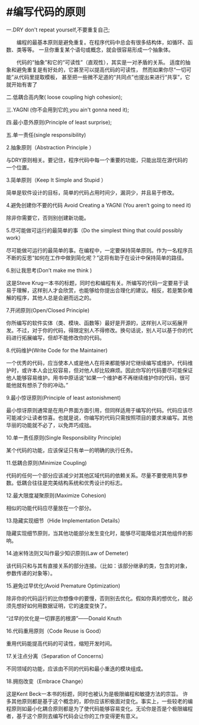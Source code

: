 #编写代码的原则
=

一.DRY don't repeat yourself,不要重复自己;

&emsp;&emsp;编程的最基本原则是避免重复。在程序代码中总会有很多结构体，如循环、函数、类等等。
一旦你重复某个语句或概念，就会很容易形成一个抽象体。

&emsp;&emsp;代码的“抽象”和它的“可读性”（直观性），其实是一对矛盾的关系。
适度的抽象和避免重复是有好处的，它甚至可以提高代码的可读性，
然而如果你尽“一切可能”从代码里提取模板，
甚至把一些微不足道的“共同点”也提出来进行“共享”，它就开始有害了



二.低耦合高内聚( loose coupling high cohesion);

三.YAGNI (你不会用到它的,you ain't gonna need it);

四.最小意外原则(Principle of least surprise);

五.单一责任(single responsibility)


2.抽象原则（Abstraction Principle ）

与DRY原则相关。要记住，程序代码中每一个重要的功能，只能出现在源代码的一个位置。

3.简单原则（Keep It Simple and Stupid ）

简单是软件设计的目标，简单的代码占用时间少，漏洞少，并且易于修改。

4.避免创建你不要的代码 Avoid Creating a YAGNI (You aren’t going to need it)

除非你需要它，否则别创建新功能。

5.尽可能做可运行的最简单的事（Do the simplest thing that could possibly work）

尽可能做可运行的最简单的事。在编程中，一定要保持简单原则。作为一名程序员不断的反思“如何在工作中做到简化呢？”这将有助于在设计中保持简单的路径。

6.别让我思考(Don’t make me think )

这是Steve Krug一本书的标题，同时也和编程有关。所编写的代码一定要易于读易于理解，这样别人才会欣赏，也能够给你提出合理化的建议。相反，若是繁杂难解的程序，其他人总是会避而远之的。

7.开闭原则(Open/Closed Principle)

你所编写的软件实体（类、模块、函数等）最好是开源的，这样别人可以拓展开发。不过，对于你的代码，得限定别人不得修改。换句话说，别人可以基于你的代码进行拓展编写，但却不能修改你的代码。

8.代码维护(Write Code for the Maintainer)

一个优秀的代码，应当使本人或是他人在将来都能够对它继续编写或维护。代码维护时，或许本人会比较容易，但对他人却比较麻烦。因此你写的代码要尽可能保证他人能够容易维护。用书中原话说“如果一个维护者不再继续维护你的代码，很可能他就有想杀了你的冲动。”

9.最小惊讶原则(Principle of least astonishment)

最小惊讶原则通常是在用户界面方面引用，但同样适用于编写的代码。代码应该尽可能减少让读者惊喜。也就是说，你编写的代码只需按照项目的要求来编写。其他华丽的功能就不必了，以免弄巧成拙。

10.单一责任原则(Single Responsibility Principle)

某个代码的功能，应该保证只有单一的明确的执行任务。

11.低耦合原则(Minimize Coupling)

代码的任何一个部分应该减少对其他区域代码的依赖关系。尽量不要使用共享参数。低耦合往往是完美结构系统和优秀设计的标志。

12.最大限度凝聚原则(Maximize Cohesion)

相似的功能代码应尽量放在一个部分。

13.隐藏实现细节（Hide Implementation Details）

隐藏实现细节原则，当其他功能部分发生变化时，能够尽可能降低对其他组件的影响。

14.迪米特法则又叫作最少知识原则(Law of Demeter)

该代码只和与其有直接关系的部分连接。（比如：该部分继承的类，包含的对象，参数传递的对象等）。

15.避免过早优化(Avoid Premature Optimization)

除非你的代码运行的比你想像中的要慢，否则别去优化。假如你真的想优化，就必须先想好如何用数据证明，它的速度变快了。

“过早的优化是一切罪恶的根源”——Donald Knuth

16.代码重用原则（Code Reuse is Good）

重用代码能提高代码的可读性，缩短开发时间。

17.关注点分离（Separation of Concerns）

不同领域的功能，应该由不同的代码和最小重迭的模块组成。

18.拥抱改变（Embrace Change）

这是Kent Beck一本书的标题，同时也被认为是极限编程和敏捷方法的宗旨。
许多其他原则都是基于这个概念的，即你应该积极面对变化。事实上，一些较老的编程原则如最小化耦合原则都是为了使代码能够容易变化。无论你是否是个极限编程者，基于这个原则去编写代码会让你的工作变得更有意义。


